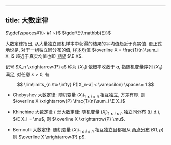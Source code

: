 
---
title: 大数定律
---

$\gdef\spaces#1{~ #1 ~}$
$\gdef\E{\mathbb{E}}$

大数定律指出, 从大量独立随机样本中获得的结果的平均值趋近于真实值. 更正式地说是, 对于一组独立同分布的值, [样本均值](./数字特征.md) $\overline X = \frac{1}{n}\sum_i X_i$ 趋近于真实均值也即 [期望](./期望.md) $\E X$. 

记号 $X_n \xrightarrow{P} a$ 称为 $\{X_n\}$ 依概率收敛于 $a$, 指随机变量序列 $\{X_n\}$ 满足, 对任意 $\varepsilon > 0$, 有 

$$ \lim\limits_{n \to \infty} P(|X_n-a| < \varepsilon) \spaces= 1 $$

- Chebyshev 大数定律: 随机变量 $(X_i)_{1 \le i \le n}$ 相互独立, 方差有界. 则 $\overline X \xrightarrow{P} \frac{1}{n}\sum_i \E X_i$ 

- Khinchine 大数定律 / 弱大数定律: 随机变量 $(X_i)_{1 \le i \le n}$ 独立同分布 $\text{(i.i.d.)}$, $\E X_i = \mu$, 则 $\overline X \xrightarrow{P} \mu$. 

- Bernoulli 大数定律: 随机变量 $(X_i)_{1 \le i \le n}$ 相互独立且都服从 [两点分布](./二项分布.md) $B(1,p)$ 则 $\overline X \xrightarrow{P} p$. 
